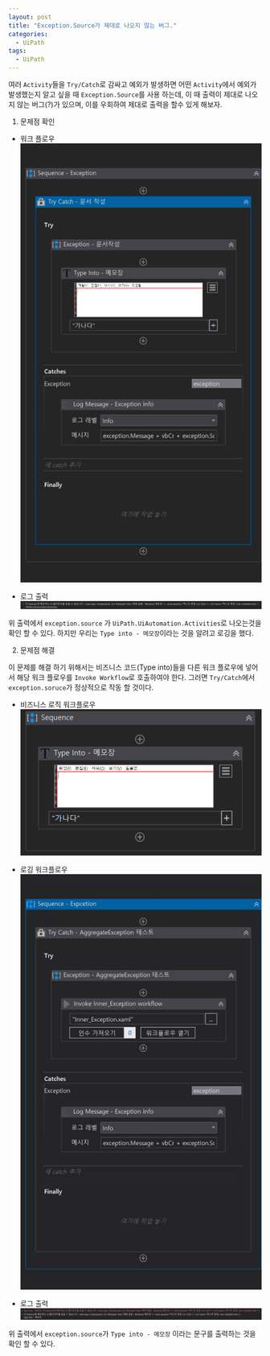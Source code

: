 ```yaml
---
layout: post
title: "Exception.Source가 제대로 나오지 않는 버그."
categories:
  - UiPath
tags:
  - UiPath
---
```


여러 `Activity`들을 `Try/Catch`로 감싸고 예외가 발생하면 어떤 `Activity`에서 예외가 발생했는지 알고 싶을 때
`Exception.Source`를 사용 하는데, 이 때 출력이 제대로 나오지 않는 버그(?)가 있으며, 이를 우회하여 제대로 출력을 
할수 있게 해보자. 

1. 문제점 확인

* 워크 플로우
![](/assets/uipath/exception_source_bug.png)

* 로그 출력
![](/assets/uipath/exception_source_bug_result.png)

위 출력에서 `exception.source` 가 `UiPath.UiAutomation.Activities`로 나오는것을 확인 할 수 있다.
하지만 우리는 `Type into - 메모장`이라는 것을 알려고 로깅을 했다.

2. 문제점 해결

이 문제를 해결 하기 위해서는 비즈니스 코드(Type into)들을 다른 워크 플로우에 넣어서 해당 워크 플로우를 `Invoke Workflow`로 호출하여야 한다.
그러면 `Try/Catch`에서 `exception.soruce`가 정상적으로 작동 할 것이다.

* 비즈니스 로직 워크플로우
![](/assets/uipath/exception_source_inner.png)

* 로깅 워크플로우
![](/assets/uipath/exception_source_outter.png)

* 로그 출력
![](/assets/uipath/exception_source_result.png)

위 출력에서 `exception.source`가 `Type into - 메모장` 이라는 문구를 출력하는 것을 확인 할 수 있다.